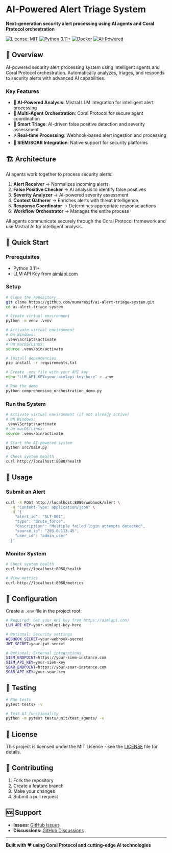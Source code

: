 # AI-Powered Alert Triage System

**Next-generation security alert processing using AI agents and Coral Protocol orchestration**

[![License: MIT](https://img.shields.io/badge/License-MIT-yellow.svg)](https://opensource.org/licenses/MIT)
[![Python 3.11+](https://img.shields.io/badge/python-3.11+-blue.svg)](https://www.python.org/downloads/)
[![Docker](https://img.shields.io/badge/docker-supported-blue.svg)](https://www.docker.com/)
[![AI-Powered](https://img.shields.io/badge/AI-Powered-green.svg)](https://github.com/mumarasif/ai-alert-triage-system)

## 🎯 Overview

AI-powered security alert processing system using intelligent agents and Coral Protocol orchestration. Automatically analyzes, triages, and responds to security alerts with advanced AI capabilities.

### Key Features

- **🧠 AI-Powered Analysis**: Mistral LLM integration for intelligent alert processing
- **🔄 Multi-Agent Orchestration**: Coral Protocol for secure agent coordination
- **🎯 Smart Triage**: AI-driven false positive detection and severity assessment
- **⚡ Real-time Processing**: Webhook-based alert ingestion and processing
- **🔗 SIEM/SOAR Integration**: Native support for security platforms

## 🏗️ Architecture

AI agents work together to process security alerts:

1. **Alert Receiver** → Normalizes incoming alerts
2. **False Positive Checker** → AI analysis to identify false positives  
3. **Severity Analyzer** → AI-powered severity assessment
4. **Context Gatherer** → Enriches alerts with threat intelligence
5. **Response Coordinator** → Determines appropriate response actions
6. **Workflow Orchestrator** → Manages the entire process

All agents communicate securely through the Coral Protocol framework and use Mistral AI for intelligent analysis.

## 🚀 Quick Start

### Prerequisites

- Python 3.11+
- LLM API Key from [aimlapi.com](https://aimlapi.com/)

### Setup

```bash
# Clone the repository
git clone https://github.com/mumarasif/ai-alert-triage-system.git
cd ai-alert-triage-system

# Create virtual environment
python -m venv .venv

# Activate virtual environment
# On Windows:
.venv\Scripts\activate
# On macOS/Linux:
source .venv/bin/activate

# Install dependencies
pip install -r requirements.txt

# Create .env file with your API key
echo "LLM_API_KEY=your-aimlapi-key-here" > .env

# Run the demo
python comprehensive_orchestration_demo.py
```

### Run the System

```bash
# Activate virtual environment (if not already active)
# On Windows:
.venv\Scripts\activate
# On macOS/Linux:
source .venv/bin/activate

# Start the AI-powered system
python src/main.py

# Check system health
curl http://localhost:8080/health
```

## 📖 Usage

### Submit an Alert

```bash
curl -X POST http://localhost:8080/webhook/alert \
  -H "Content-Type: application/json" \
  -d '{
    "alert_id": "ALT-001",
    "type": "brute_force",
    "description": "Multiple failed login attempts detected",
    "source_ip": "203.0.113.45",
    "user_id": "admin_user"
  }'
```

### Monitor System

```bash
# Check system health
curl http://localhost:8080/health

# View metrics
curl http://localhost:8080/metrics
```

## 🔧 Configuration

Create a `.env` file in the project root:

```bash
# Required: Get your API key from https://aimlapi.com/
LLM_API_KEY=your-aimlapi-key-here

# Optional: Security settings
WEBHOOK_SECRET=your-webhook-secret
JWT_SECRET=your-jwt-secret

# Optional: External integrations
SIEM_ENDPOINT=https://your-siem-instance.com
SIEM_API_KEY=your-siem-key
SOAR_ENDPOINT=https://your-soar-instance.com
SOAR_API_KEY=your-soar-key
```

## 🧪 Testing

```bash
# Run tests
pytest tests/ -v

# Test AI functionality
python -m pytest tests/unit/test_agents/ -v
```

## 📄 License

This project is licensed under the MIT License - see the [LICENSE](LICENSE) file for details.

## 🤝 Contributing

1. Fork the repository
2. Create a feature branch
3. Make your changes
4. Submit a pull request

## 🆘 Support

- **Issues**: [GitHub Issues](https://github.com/mumarasif/ai-alert-triage-system/issues)
- **Discussions**: [GitHub Discussions](https://github.com/mumarasif/ai-alert-triage-system/discussions)

---

**Built with ❤️ using Coral Protocol and cutting-edge AI technologies**
